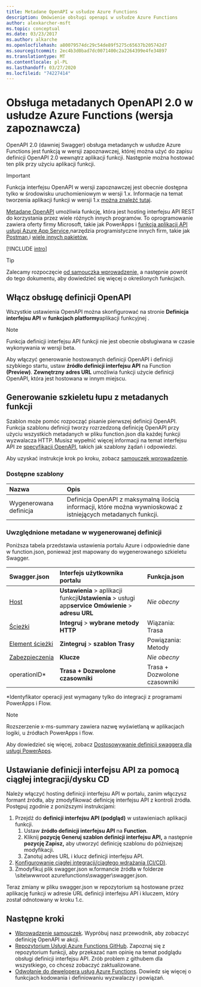 ```yaml
---
title: Metadane OpenAPI w usłudze Azure Functions
description: Omówienie obsługi openapi w usłudze Azure Functions
author: alexkarcher-msft
ms.topic: conceptual
ms.date: 03/23/2017
ms.author: alkarche
ms.openlocfilehash: a80079574dc29c54de89f5275c65637b205742d7
ms.sourcegitcommit: 2ec4b3d0bad7dc0071400c2a2264399e4fe34897
ms.translationtype: MT
ms.contentlocale: pl-PL
ms.lasthandoff: 03/27/2020
ms.locfileid: "74227414"
---
```

# <a name="openapi-20-metadata-support-in-azure-functions-preview"></a>Obsługa metadanych OpenAPI 2.0 w usłudze Azure Functions (wersja zapoznawcza)
OpenAPI 2.0 (dawniej Swagger) obsługa metadanych w usłudze Azure Functions jest funkcją w wersji zapoznawczej, której można użyć do zapisu definicji OpenAPI 2.0 wewnątrz aplikacji funkcji. Następnie można hostować ten plik przy użyciu aplikacji funkcji.

> [!IMPORTANT]
> Funkcja interfejsu OpenAPI w wersji zapoznawczej jest obecnie dostępna tylko w środowisku uruchomieniowym w wersji 1.x. Informacje na temat tworzenia aplikacji funkcji w wersji 1.x [można znaleźć tutaj](./functions-versions.md#creating-1x-apps).

[Metadane OpenAPI](https://swagger.io/) umożliwia funkcję, która jest hosting interfejsu API REST do korzystania przez wiele różnych innych programów. To oprogramowanie zawiera oferty firmy Microsoft, takie jak PowerApps i [funkcja aplikacji API usługi Azure App Service,](../app-service/overview.md)narzędzia programistyczne innych firm, takie jak [Postman,](https://www.getpostman.com/docs/importing_swagger)i [wiele innych pakietów.](https://swagger.io/tools/)

[!INCLUDE [intro](../../includes/functions-bindings-intro.md)]

>[!TIP]
>Zalecamy rozpoczęcie [od samouczka wprowadzenie,](./functions-api-definition-getting-started.md) a następnie powrót do tego dokumentu, aby dowiedzieć się więcej o określonych funkcjach.

## <a name="enable-openapi-definition-support"></a><a name="enable"></a>Włącz obsługę definicji OpenAPI
Wszystkie ustawienia OpenAPI można skonfigurować na stronie **Definicja interfejsu API** w **funkcjach platformy**aplikacji funkcyjnej .

> [!NOTE]
> Funkcja definicji interfejsu API funkcji nie jest obecnie obsługiwana w czasie wykonywania w wersji beta.

Aby włączyć generowanie hostowanych definicji OpenAPI i definicji szybkiego startu, ustaw **źródło definicji interfejsu API** na Function **(Preview)**. **Zewnętrzny adres URL** umożliwia funkcji użycie definicji OpenAPI, która jest hostowana w innym miejscu.

## <a name="generate-a-swagger-skeleton-from-your-functions-metadata"></a><a name="generate-definition"></a>Generowanie szkieletu łupu z metadanych funkcji
Szablon może pomóc rozpocząć pisanie pierwszej definicji OpenAPI. Funkcja szablonu definicji tworzy rozrzedzoną definicję OpenAPI przy użyciu wszystkich metadanych w pliku function.json dla każdej funkcji wyzwalacza HTTP. Musisz wypełnić więcej informacji na temat interfejsu API ze [specyfikacji OpenAPI](https://swagger.io/specification/), takich jak szablony żądań i odpowiedzi.

Aby uzyskać instrukcje krok po kroku, zobacz [samouczek wprowadzenie](./functions-api-definition-getting-started.md).

### <a name="available-templates"></a><a name="templates"></a>Dostępne szablony

|Nazwa| Opis |
|:-----|:-----|
|Wygenerowana definicja|Definicja OpenAPI z maksymalną ilością informacji, które można wywnioskować z istniejących metadanych funkcji.|

### <a name="included-metadata-in-the-generated-definition"></a><a name="quickstart-details"></a>Uwzględnione metadane w wygenerowanej definicji

Poniższa tabela przedstawia ustawienia portalu Azure i odpowiednie dane w function.json, ponieważ jest mapowany do wygenerowanego szkieletu Swagger.

|Swagger.json|Interfejs użytkownika portalu|Funkcja.json|
|:----|:-----|:-----|
|[Host](https://swagger.io/specification/#fixed-fields-15)|**Ustawienia** > aplikacji funkcji**Ustawienia** > usługi app**service Omówienie** > **adresu URL**|*Nie obecny*
|[Ścieżki](https://swagger.io/specification/#paths-object-29)|**Integruj** > **wybrane metody HTTP**|Wiązania: Trasa
|[Element ścieżki](https://swagger.io/specification/#path-item-object-32)|**Zintegruj** > **szablon Trasy**|Powiązania: Metody
|[Zabezpieczenia](https://swagger.io/specification/#security-scheme-object-112)|**Klucze**|*Nie obecny*|
|operationID*|**Trasa + Dozwolone czasowniki**|Trasa + Dozwolone czasowniki|

\*Identyfikator operacji jest wymagany tylko do integracji z programami PowerApps i Flow.
> [!NOTE]
> Rozszerzenie x-ms-summary zawiera nazwę wyświetlaną w aplikacjach logiki, u źródłach PowerApps i flow.
>
> Aby dowiedzieć się więcej, zobacz [Dostosowywanie definicji swaggera dla usługi PowerApps](https://powerapps.microsoft.com/tutorials/customapi-how-to-swagger/).

## <a name="use-cicd-to-set-an-api-definition"></a><a name="CICD"></a>Ustawianie definicji interfejsu API za pomocą ciągłej integracji/dysku CD

 Należy włączyć hosting definicji interfejsu API w portalu, zanim włączysz formant źródła, aby zmodyfikować definicję interfejsu API z kontroli źródła. Postępuj zgodnie z poniższymi instrukcjami:

1. Przejdź do **definicji interfejsu API (podgląd)** w ustawieniach aplikacji funkcji.
   1. Ustaw **źródło definicji interfejsu API** na **Function**.
   1. Kliknij **pozycję Generuj szablon definicji interfejsu API,** a następnie **pozycję Zapisz,** aby utworzyć definicję szablonu do późniejszej modyfikacji.
   1. Zanotuj adres URL i klucz definicji interfejsu API.
1. [Konfigurowanie ciągłej integracji/ciągłego wdrażania (CI/CD)](https://docs.microsoft.com/azure/azure-functions/functions-continuous-deployment#requirements-for-continuous-deployment).
2. Zmodyfikuj plik swagger.json w\.formancie źródła w folderze \site\wwwroot azurefunctions\swagger\swagger.json.

Teraz zmiany w pliku swagger.json w repozytorium są hostowane przez aplikację funkcji w adresie URL definicji interfejsu API i kluczem, który został odnotowany w kroku 1.c.

## <a name="next-steps"></a>Następne kroki
* [Wprowadzenie samouczek](functions-api-definition-getting-started.md). Wypróbuj nasz przewodnik, aby zobaczyć definicję OpenAPI w akcji.
* [Repozytorium Usługi Azure Functions GitHub](https://github.com/Azure/Azure-Functions/). Zapoznaj się z repozytorium funkcji, aby przekazać nam opinię na temat podglądu obsługi definicji interfejsu API. Zrób problem z githubem dla wszystkiego, co chcesz zobaczyć zaktualizowane.
* [Odwołanie do dewelopera usług Azure Functions](functions-reference.md). Dowiedz się więcej o funkcjach kodowania i definiowaniu wyzwalaczy i powiązań.
